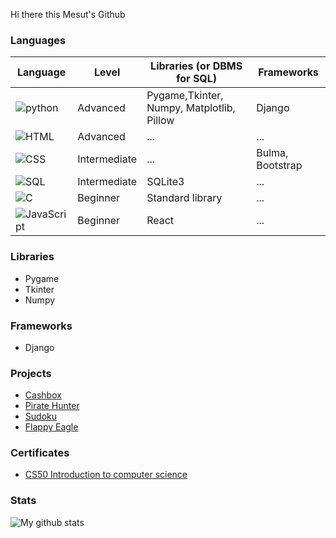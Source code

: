 Hi there this Mesut's Github
### Languages
| Language | Level| Libraries (or DBMS for SQL) | Frameworks
| ------------- | --------------- | --------------- | --------------- | 
| ![python](https://icons.iconarchive.com/icons/cornmanthe3rd/plex/96/Other-python-icon.png) | Advanced| Pygame,Tkinter, Numpy, Matplotlib, Pillow| Django |
|![HTML](https://icons.iconarchive.com/icons/graphics-vibe/developer/96/html-5-icon.png)| Advanced | ... | ... | 
|![CSS](https://icons.iconarchive.com/icons/graphics-vibe/developer/96/css-3-icon.png)| Intermediate| ... | Bulma, Bootstrap
| ![SQL](https://img.icons8.com/external-soft-fill-juicy-fish/96/000000/external-sql-coding-and-development-soft-fill-soft-fill-juicy-fish.png) | Intermediate | SQLite3 | ... |
| ![C](https://img.icons8.com/color/96/000000/c-programming.png) | Beginner | Standard library | ... |
|![JavaScript](https://github.com/MesutKihal/MesutKihal/assets/66731601/0990a1c6-9569-487f-b59a-e9a20bce0179)| Beginner| React | ... |

### Libraries
* Pygame
* Tkinter
* Numpy

### Frameworks
* Django

### Projects

* [Cashbox](https://github.com/MesutKihal/Cashbox)
* [Pirate Hunter](https://github.com/MesutKihal/PirateHunter)
* [Sudoku](https://github.com/MesutKihal/Sudoku)
* [Flappy Eagle](https://github.com/MesutKihal/FlappyEagle)
  
### Certificates
* [CS50 Introduction to computer science](https://github.com/MesutKihal/MesutKihal/blob/main/CS50x.pdf)

### Stats
![My github stats](https://github-readme-stats.vercel.app/api?username=MesutKihal)
